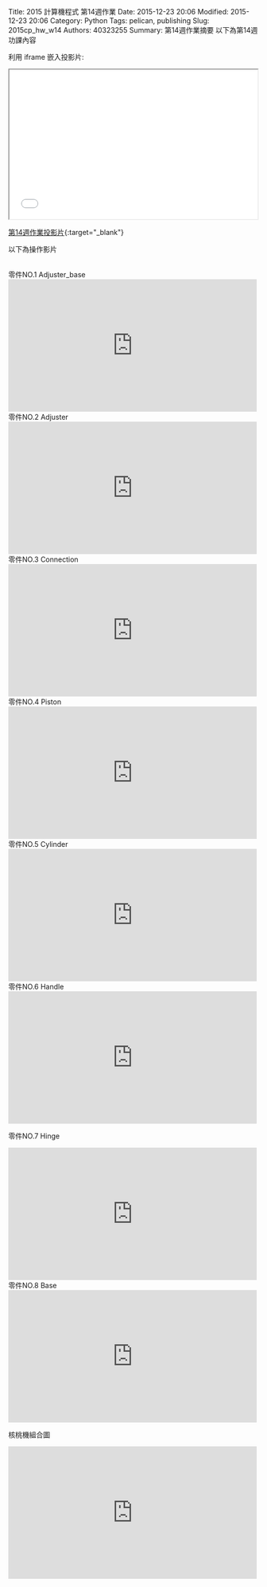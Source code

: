 Title: 2015 計算機程式 第14週作業
Date: 2015-12-23 20:06
Modified: 2015-12-23 20:06
Category: Python
Tags: pelican, publishing
Slug: 2015cp_hw_w14
Authors: 40323255
Summary: 第14週作業摘要
以下為第14週功課內容

利用 iframe 嵌入投影片:

<iframe src="simplest8.html" width="500" height="300"></iframe>

[第14週作業投影片](simplest8.html){:target="_blank"}
<br/>
<p>以下為操作影片<p>
<br/>
零件NO.1   Adjuster_base  

<iframe src="https://player.vimeo.com/video/150089138" width="500" height="266" frameborder="0" webkitallowfullscreen mozallowfullscreen allowfullscreen></iframe>  

<br/>
零件NO.2   Adjuster 

<iframe src="https://player.vimeo.com/video/150088678" width="500" height="266" frameborder="0" webkitallowfullscreen mozallowfullscreen allowfullscreen></iframe>  

<br/>
零件NO.3   Connection

<iframe src="https://player.vimeo.com/video/150088784" width="500" height="266" frameborder="0" webkitallowfullscreen mozallowfullscreen allowfullscreen></iframe>  

<br/>
零件NO.4   Piston

<iframe src="https://player.vimeo.com/video/150088516" width="500" height="266" frameborder="0" webkitallowfullscreen mozallowfullscreen allowfullscreen></iframe>  

<br/>
零件NO.5   Cylinder

<iframe src="https://player.vimeo.com/video/150087971" width="500" height="266" frameborder="0" webkitallowfullscreen mozallowfullscreen allowfullscreen></iframe>  

<br/>
零件NO.6   Handle

<iframe src="https://player.vimeo.com/video/150088928" width="500" height="266" frameborder="0" webkitallowfullscreen mozallowfullscreen allowfullscreen></iframe> 


<br/>

零件NO.7   Hinge

<iframe src="https://player.vimeo.com/video/150088203" width="500" height="266" frameborder="0" webkitallowfullscreen mozallowfullscreen allowfullscreen></iframe>  

<br/>
零件NO.8   Base

<iframe src="https://player.vimeo.com/video/150087650" width="500" height="266" frameborder="0" webkitallowfullscreen mozallowfullscreen allowfullscreen></iframe>  

<br/>

核桃機組合圖

<iframe src="https://player.vimeo.com/video/150322692" width="500" height="266" frameborder="0" webkitallowfullscreen mozallowfullscreen allowfullscreen></iframe>  